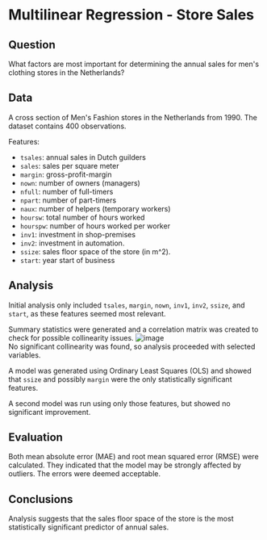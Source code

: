 # Multilinear Regression - Store Sales

## Question
What factors are most important for determining the annual sales for men's clothing stores in the Netherlands?

## Data
A cross section of Men's Fashion stores in the Netherlands from 1990. The dataset contains 400 observations.

Features:
* `tsales`: annual sales in Dutch guilders
* `sales`: sales per square meter
* `margin`: gross-profit-margin
* `nown`: number of owners (managers)
* `nfull`: number of full-timers
* `npart`: number of part-timers
* `naux`: number of helpers (temporary workers)
* `hoursw`: total number of hours worked
* `hourspw`: number of hours worked per worker
* `inv1`: investment in shop-premises
* `inv2`: investment in automation.
* `ssize`: sales floor space of the store (in m^2).
* `start`: year start of business

## Analysis
Initial analysis only included `tsales`, `margin`, `nown`, `inv1`, `inv2`, `ssize`, and `start`, as these features seemed most relevant.

Summary statistics were generated and a correlation matrix was created to check for possible collinearity issues.
![image](https://github.com/nwferreri/multilinear-regression/assets/112211174/cca818f8-e5bd-40e4-b8ca-28412fd01870)<br>
No significant collinearity was found, so analysis proceeded with selected variables.

A model was generated using Ordinary Least Squares (OLS) and showed that `ssize` and possibly `margin` were the only statistically significant features.

A second model was run using only those features, but showed no significant improvement.

## Evaluation
Both mean absolute error (MAE) and root mean squared error (RMSE) were calculated. They indicated that the model may be strongly affected by outliers. The errors were deemed acceptable.

## Conclusions
Analysis suggests that the sales floor space of the store is the most statistically significant predictor of annual sales.

